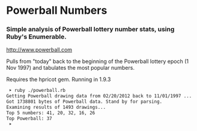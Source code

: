 # Powerball Numbers

### Simple analysis of Powerball lottery number stats, using Ruby's Enumerable.

http://www.powerball.com

Pulls from "today" back to the beginning of the Powerball lottery epoch (1 Nov 1997) and tabulates the most popular numbers.

Requires the hpricot gem.  Running in 1.9.3

```bash
 ➤ ruby ./powerball.rb 
Getting Powerball drawing data from 02/20/2012 back to 11/01/1997 ...
Got 1738801 bytes of Powerball data. Stand by for parsing.
Examining results of 1493 drawings...
Top 5 numbers: 41, 20, 32, 16, 26
Top Powerball: 37
 ➤ 
 ```